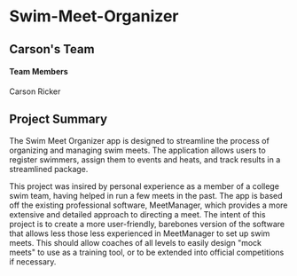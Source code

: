 # Swim-Meet-Organizer
## Carson's Team
#### Team Members
Carson Ricker
## Project Summary
The Swim Meet Organizer app is designed to streamline the process of organizing and managing swim meets. 
The application allows users to register swimmers, assign them to events and heats, and track results in a streamlined package.

This project was insired by personal experience as a member of a college swim team, having helped in run a few meets in the past. The app is based off the existing professional software, MeetManager, which provides a more extensive and detailed approach to directing a meet. The intent of this project is to create a more user-friendly, barebones version of the software that allows less those less experienced in MeetManager to set up swim meets. This should allow coaches of all levels to easily design "mock meets" to use as a training tool, or to be extended into official competitions if necessary. 
